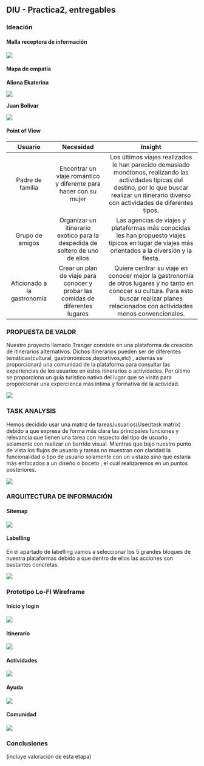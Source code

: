 ## DIU - Practica2, entregables

### Ideación 

#### Malla receptora de información 

![](./recursos/malla-receptora.png)

#### Mapa de empatía

**Aliona Ekaterina**

![](./recursos/mapa-empatia-mujer.png)

**Juan Bolivar**

![](./recursos/mapa-empatia-hombre.png)

#### Point of View 

|           Usuario           |                                    Necesidad                                   |                                                                                                  Insight                                                                                                 |
|:---------------------------:|:------------------------------------------------------------------------------:|:--------------------------------------------------------------------------------------------------------------------------------------------------------------------------------------------------------:|
|       Padre de familia      |        Encontrar un viaje romántico y diferente para hacer con su mujer        | Los últimos viajes realizados le han parecido demasiado monótonos, realizando las actividades típicas del destino, por lo que buscar realizar un itinerario diverso con actividades de diferentes tipos. |
|       Grupo de amigos       |  Organizar un itinerario exótico para la despedida de soltero de uno de ellos  |                             Las agencias de viajes y plataformas más conocidas les han propuesto viajes típicos en lugar de viajes más orientados a la diversión y la fiesta.                            |
| Aficionado a la gastronomía | Crear un plan de viaje para conocer y probar las comidas de diferentes lugares |      Quiere centrar su viaje en conocer mejor la gastronomía de otros lugares y no tanto en conocer su cultura. Para esto buscar realizar planes relacionados con actividades menos convencionales.      |

### PROPUESTA DE VALOR

Nuestro proyecto llamado Tranger consiste en una plataforma de creación de itinerarios alternativos. Dichos itinerarios pueden ser de diferentes temáticas(cultural, gastronómicos,deportivos,etc) , además se proporcionará una comunidad de la plataforma para consultar las experiencias de los usuarios en estos itinerarios o actividades. Por último se proporciona un guía turístico nativo del lugar que se visita para proporcionar una expercienca más intima y formativa de la actividad.

![](./recursos/propuesta-de-valor.png)

### TASK ANALYSIS

Hemos decidido usar una matriz de tareas/usuarios(User/task matrix) debido a que expresa de forma más clara las principales funciones y relevancia que tienen una tarea con respecto del tipo de usuario , solamente con realizar un barrido visual. Mientras que bajo nuestro punto de vista los flujos de usuario y tareas no muestran con claridad la funcionalidad o tipo de usuario solamente con un vistazo sino que estaría más enfocados a un diseño o boceto , el cuál realizaremos en un puntos posteriores.

![](./recursos/task-matrix.png)

### ARQUITECTURA DE INFORMACIÓN

#### Sitemap

![](./recursos/sitemap.png)

#### Labelling 

En el apartado de labelling vamos a seleccionar los 5 grandes bloques de nuestra plataformas debido a que dentro de ellos las acciones son bastantes concretas.

![](./recursos/labeling.png)

### Prototipo Lo-FI Wireframe 

#### Inicio y login

![](./bocetos/bocetos1.png)

#### Itinerario

![](./bocetos/bocetos2.png)

#### Actividades

![](./bocetos/bocetos3.png)

#### Ayuda

![](./bocetos/bocetos4.png)

#### Comunidad

![](./bocetos/bocetos5.png)

### Conclusiones  
(incluye valoración de esta etapa)
